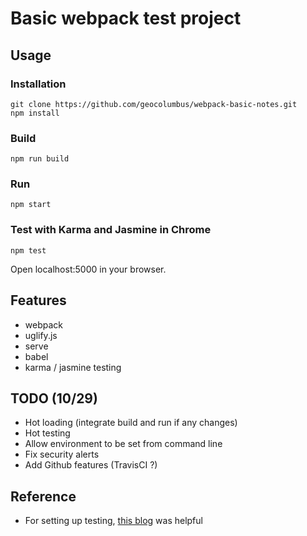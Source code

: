 # Basic webpack test project

## Usage

### Installation
```
git clone https://github.com/geocolumbus/webpack-basic-notes.git
npm install
```

### Build
```
npm run build
```

### Run
```
npm start
```

### Test with Karma and Jasmine in Chrome

```
npm test
```

Open localhost:5000 in your browser.

## Features

* webpack
* uglify.js
* serve
* babel
* karma / jasmine testing

## TODO (10/29)

* Hot loading (integrate build and run if any changes)
* Hot testing
* Allow environment to be set from command line
* Fix security alerts
* Add Github features (TravisCI ?)


## Reference

* For setting up testing, [this blog](http://www.thinksincode.com/2016/07/07/karma-jasmine-webpack.html) was helpful
